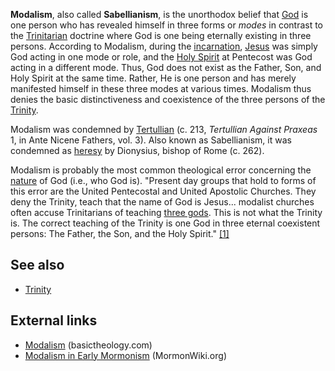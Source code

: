 **Modalism**, also called **Sabellianism**, is the unorthodox
belief that [God](God "God") is one person who has revealed himself
in three forms or *modes* in contrast to the
[Trinitarian](Trinity "Trinity") doctrine where God is one being
eternally existing in three persons. According to Modalism, during
the [incarnation](Incarnation "Incarnation"),
[Jesus](Jesus "Jesus") was simply God acting in one mode or role,
and the [Holy Spirit](Holy_Spirit "Holy Spirit") at Pentecost was
God acting in a different mode. Thus, God does not exist as the
Father, Son, and Holy Spirit at the same time. Rather, He is one
person and has merely manifested himself in these three modes at
various times. Modalism thus denies the basic distinctiveness and
coexistence of the three persons of the
[Trinity](Trinity "Trinity").

Modalism was condemned by [Tertullian](Tertullian "Tertullian") (c.
213, *Tertullian Against Praxeas* 1, in Ante Nicene Fathers, vol.
3). Also known as Sabellianism, it was condemned as
[heresy](Heresy "Heresy") by Dionysius, bishop of Rome (c. 262).

Modalism is probably the most common theological error concerning
the [nature](Nature "Nature") of God (i.e., who God is). "Present
day groups that hold to forms of this error are the United
Pentecostal and United Apostolic Churches. They deny the Trinity,
teach that the name of God is Jesus... modalist churches often
accuse Trinitarians of teaching
[three gods](Polytheism "Polytheism"). This is not what the Trinity
is. The correct teaching of the Trinity is one God in three eternal
coexistent persons: The Father, the Son, and the Holy Spirit."
[[1]](http://www.carm.org/heresy/modalism.htm)

## See also

-   [Trinity](Trinity "Trinity")

## External links

-   [Modalism](http://www.basictheology.com/definitions/Modalism/)
    (basictheology.com)
-   [Modalism in Early Mormonism](http://mormonwiki.org/Modalism)
    (MormonWiki.org)